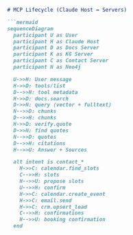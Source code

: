 ```md
# MCP Lifecycle (Claude Host ↔ Servers)

```mermaid
sequenceDiagram
  participant U as User
  participant H as Claude Host
  participant D as Docs Server
  participant K as KG Server
  participant C as Contact Server
  participant N as Neo4j

  U->>H: User message
  H->>D: tools/list
  D-->>H: tool metadata
  H->>D: docs.search
  D->>N: query (vector + fulltext)
  N-->>D: chunks
  D-->>H: chunks
  H->>D: verify.quote
  D->>N: find quotes
  N-->>D: quotes
  D-->>H: citations
  H-->>U: Answer + Sources

  alt intent is contact_*
    H->>C: calendar.find_slots
    C-->>H: slots
    H-->>U: propose slots
    U-->>H: confirm
    H->>C: calendar.create_event
    H->>C: email.send
    H->>C: crm.upsert_lead
    C-->>H: confirmations
    H-->>U: booking confirmation
  end

